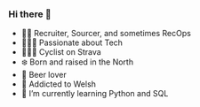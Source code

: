 ### Hi there 👋

- 🕵🏼 Recruiter, Sourcer, and sometimes RecOps
- 👩🏻‍💻 Passionate about Tech
- 🚴🏼‍♀️ Cyclist on Strava
- ❄️ Born and raised in the North
- 🍺 Beer lover
- 🧀 Addicted to Welsh
- 🌱 I’m currently learning Python and SQL
